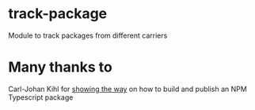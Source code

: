 # track-package
Module to track packages from different carriers


# Many thanks to

Carl-Johan Kihl for [showing the way](https://itnext.io/step-by-step-building-and-publishing-an-npm-typescript-package-44fe7164964c) on how to build and publish an NPM Typescript package
